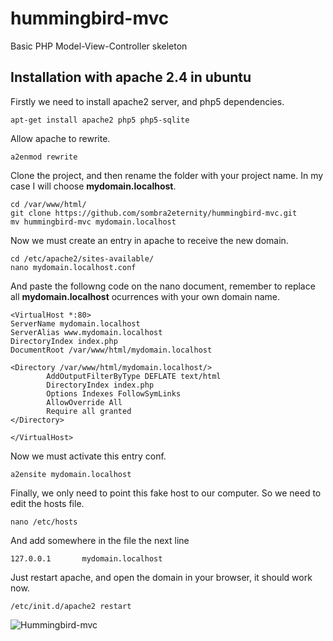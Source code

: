 hummingbird-mvc
===============

Basic PHP Model-View-Controller skeleton

Installation with apache 2.4 in ubuntu
--------------------------------------

Firstly we need to install apache2 server, and php5 dependencies.

```
apt-get install apache2 php5 php5-sqlite
```

Allow apache to rewrite.

```
a2enmod rewrite
```

Clone the project, and then rename the folder with your project
name. In my case I will choose **mydomain.localhost**.

```
cd /var/www/html/
git clone https://github.com/sombra2eternity/hummingbird-mvc.git
mv hummingbird-mvc mydomain.localhost
```

Now we must create an entry in apache to receive the new domain.

```
cd /etc/apache2/sites-available/
nano mydomain.localhost.conf
```

And paste the followng code on the nano document, remember to 
replace all **mydomain.localhost** ocurrences with your own
domain name.

```
<VirtualHost *:80>
ServerName mydomain.localhost
ServerAlias www.mydomain.localhost
DirectoryIndex index.php
DocumentRoot /var/www/html/mydomain.localhost

<Directory /var/www/html/mydomain.localhost/>
        AddOutputFilterByType DEFLATE text/html
        DirectoryIndex index.php
        Options Indexes FollowSymLinks
        AllowOverride All
        Require all granted
</Directory>

</VirtualHost>
```

Now we must activate this entry conf.

```
a2ensite mydomain.localhost
```

Finally, we only need to point this fake host to our computer.
So we need to edit the hosts file.


```
nano /etc/hosts
```

And add somewhere in the file the next line

```
127.0.0.1       mydomain.localhost
```

Just restart apache, and open the domain in your browser, it should
work now.

```
/etc/init.d/apache2 restart
```


![Hummingbird-mvc](http://i.imgur.com/TEvoujO.png "Hummingbird-mvc")
